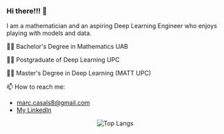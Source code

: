 ### Hi there!!! 👋

I am a mathematician and an aspiring Deep Learning Engineer who enjoys playing with models and data.

:man_student: Bachelor's Degree in Mathematics UAB 

:man_student: Postgraduate of Deep Learning UPC

:man_technologist: Master's Degree in Deep Learning (MATT UPC)


📫 How to reach me: 
* marc.casals8@gmail.com
* [My LinkedIn](https://www.linkedin.com/in/marc-casals-salvador/)


<div align="center">
  <img src="https://github-readme-stats.vercel.app/api/top-langs/?username=marccasals98&layout=compact&theme=default&langs_count=10" alt="Top Langs" />
</div>



<!--
**marccasals98/marccasals98** is a ✨ _special_ ✨ repository because its `README.md` (this file) appears on your GitHub profile.

Here are some ideas to get you started:

- 🔭 I’m currently working on ...
- 🌱 I’m currently learning ...
- 👯 I’m looking to collaborate on ...
- 🤔 I’m looking for help with ...
- 💬 Ask me about ...
- 📫 How to reach me: ...
- 😄 Pronouns: ...
- ⚡ Fun fact: ...
-->

